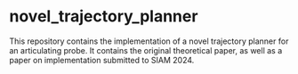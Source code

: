 # novel_trajectory_planner
This repository contains the implementation of a novel trajectory planner for an articulating probe. It contains the original theoretical paper, as well as a paper on implementation submitted to SIAM 2024. 
